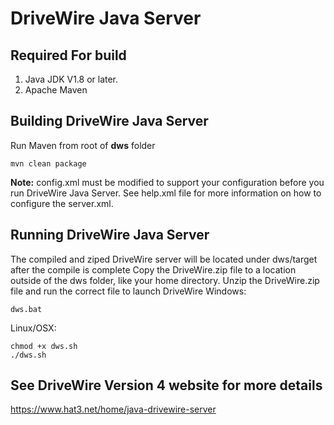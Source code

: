 # DriveWire Java Server
## Required For build
 1. Java JDK V1.8 or later. 
 2. Apache Maven

##  Building DriveWire Java Server
Run Maven from root of **dws** folder

    mvn clean package

**Note:** config.xml must be modified to support your configuration before you run DriveWire Java Server.  See help.xml file for more information on how to configure the server.xml.
## Running DriveWire Java Server
The compiled and ziped DriveWire server will be located under dws/target after the compile is complete
Copy the DriveWire<version>.zip file to a location outside of the dws folder, like your home directory.
Unzip the DriveWire<version>.zip file and run the correct file to launch DriveWire
Windows:

    dws.bat

Linux/OSX: 

    chmod +x dws.sh
    ./dws.sh

## See DriveWire Version 4 website for more details
https://www.hat3.net/home/java-drivewire-server
